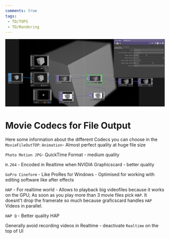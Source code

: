 ```yaml
---
comments: true
tags:
 - TD/TOPS
 - TD/Rendering
---
```


![Change Values Locked TOP](./img/AccesCameraDepth.png)

# Movie Codecs for File Output
Here some information about the different Codecs you can choose in the `MovieFileOutTOP`:
`Animation`- Almost perfect quality at huge file size

`Photo Motion JPG`- QuickTime Format - medium quality

`H.264` - Encoded in Realtime when NVIDIA Graphicscard - better quality

`GoPro Cineform` - Like ProRes for Windows - Optimised for working with editing software like after effects

`HAP` - For realtime world - Allows to playback big videofiles because it works on the GPU; As soon as you play more than 3 movie files pick `HAP`. It doesnt't drop the framerate so much because graficscard handles `HAP` Videos in parallel. 

`HAP Q` - Better quality HAP

Generally avoid recording videos in Realtime - deactivate `Realtime` on the top of UI

